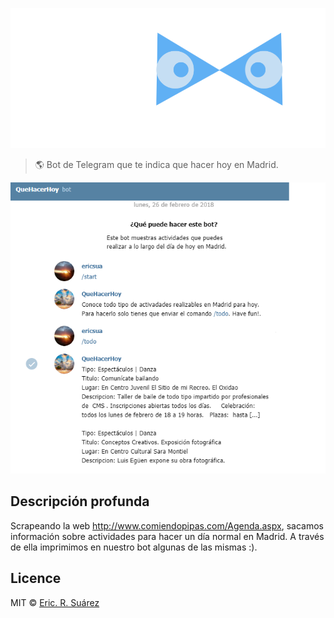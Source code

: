 ![TBOT](/public/logo.PNG)
> :earth_americas: Bot de Telegram que te indica que hacer hoy en Madrid.

![TBOT](/public/bot.PNG)



## Descripción profunda

Scrapeando la web http://www.comiendopipas.com/Agenda.aspx, sacamos información sobre actividades para hacer un día normal en Madrid. A través de ella imprimimos en nuestro bot algunas de las mismas :).


## Licence


MIT © [Eric. R. Suárez](https://ericsuarez.github.io/)

